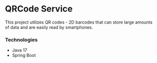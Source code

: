 # QRCode Service

This project utilizes QR codes - 2D barcodes that can store large amounts of data and are easily read by smartphones.

### Technologies
* Java 17
* Spring Boot
